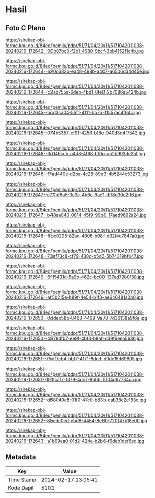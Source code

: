 # Hasil

## Foto C Plano

https://sirekap-obj-formc.kpu.go.id/84ed/pemilu/pdpr/51/71/04/20/11/5171042011038-20240216-172642--00b87bc0-f2b1-4980-9bcf-3bb4152f1c4b.jpg

https://sirekap-obj-formc.kpu.go.id/84ed/pemilu/pdpr/51/71/04/20/11/5171042011038-20240216-172644--a20c682b-ea48-498b-a407-a6506d34d45e.jpg

https://sirekap-obj-formc.kpu.go.id/84ed/pemilu/pdpr/51/71/04/20/11/5171042011038-20240216-172644--c2ad755a-6deb-4bd1-8fe0-2b7086a5424b.jpg

https://sirekap-obj-formc.kpu.go.id/84ed/pemilu/pdpr/51/71/04/20/11/5171042011038-20240216-172645--bcd3ca04-55f1-4111-bb7b-f1557ac4f64c.jpg

https://sirekap-obj-formc.kpu.go.id/84ed/pemilu/pdpr/51/71/04/20/11/5171042011038-20240216-172645--074b5357-cf91-4256-b18e-940d3d4f7542.jpg

https://sirekap-obj-formc.kpu.go.id/84ed/pemilu/pdpr/51/71/04/20/11/5171042011038-20240216-172646--3d146ccb-a4d8-4f68-bf0c-a52b993de25f.jpg

https://sirekap-obj-formc.kpu.go.id/84ed/pemilu/pdpr/51/71/04/20/11/5171042011038-20240216-172646--f7ad440e-d2ba-4c28-89e3-4b5244c53273.jpg

https://sirekap-obj-formc.kpu.go.id/84ed/pemilu/pdpr/51/71/04/20/11/5171042011038-20240216-172647--c70bf6a5-3c3c-4b6c-9ae1-dff8d30c2ff6.jpg

https://sirekap-obj-formc.kpu.go.id/84ed/pemilu/pdpr/51/71/04/20/11/5171042011038-20240216-172647--b48aa040-0814-45f9-99b0-17aed9692a24.jpg

https://sirekap-obj-formc.kpu.go.id/84ed/pemilu/pdpr/51/71/04/20/11/5171042011038-20240216-172648--ffbc0205-82ad-4806-b08f-d02f4c7847a0.jpg

https://sirekap-obj-formc.kpu.go.id/84ed/pemilu/pdpr/51/71/04/20/11/5171042011038-20240216-172648--73af73c8-cf79-438d-b5c6-5b74319bfb47.jpg

https://sirekap-obj-formc.kpu.go.id/84ed/pemilu/pdpr/51/71/04/20/11/5171042011038-20240216-172649--6f15431d-5a9b-462c-bc00-137ed79b0158.jpg

https://sirekap-obj-formc.kpu.go.id/84ed/pemilu/pdpr/51/71/04/20/11/5171042011038-20240216-172649--af5b215e-b89f-4e54-b1f3-ae646481a0b0.jpg

https://sirekap-obj-formc.kpu.go.id/84ed/pemilu/pdpr/51/71/04/20/11/5171042011038-20240216-172650--0ddeb58b-8468-4499-9a78-7d36138a9f6a.jpg

https://sirekap-obj-formc.kpu.go.id/84ed/pemilu/pdpr/51/71/04/20/11/5171042011038-20240216-172650--4878dfb7-ee9f-4bf3-b8af-d39f6eea5636.jpg

https://sirekap-obj-formc.kpu.go.id/84ed/pemilu/pdpr/51/71/04/20/11/5171042011038-20240216-172651--75df7cb4-bbf7-4171-8dcd-d0dc15d69805.jpg

https://sirekap-obj-formc.kpu.go.id/84ed/pemilu/pdpr/51/71/04/20/11/5171042011038-20240216-172651--191fcaf7-f379-4dc7-8b0b-5104d67734ca.jpg

https://sirekap-obj-formc.kpu.go.id/84ed/pemilu/pdpr/51/71/04/20/11/5171042011038-20240216-172652--d68040e8-01f0-47c0-b83b-cab38e2e183c.jpg

https://sirekap-obj-formc.kpu.go.id/84ed/pemilu/pdpr/51/71/04/20/11/5171042011038-20240216-172652--85edc0ed-ebd8-4454-8e60-720147b18e00.jpg

https://sirekap-obj-formc.kpu.go.id/84ed/pemilu/pdpr/51/71/04/20/11/5171042011038-20240216-172643--a1b99ea0-01d2-424e-b2b6-f6deb1def6ad.jpg


## Metadata

| Key        | Value               |
| ---------- | ------------------- |
| Time Stamp | 2024-02-17 13:05:41 |
| Kode Dapil | 5101                |



